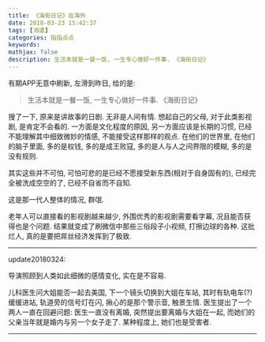 ```yaml
---
title: 《海街日记》在海外
date: 2018-03-23 15:42:37
tags: [消遣]
categories: 指指点点
keywords: 
mathjax: false
description: 生活本就是一餐一饭, 一生专心做好一件事. 《海街日记》
---
```


有期APP无意中刷新, 左滑到昨日, 给的是:  

> 生活本就是一餐一饭, 一生专心做好一件事. 《海街日记》

搜了一下, 原来是讲故事的日剧. 无非是人间有情. 想起自己的父母, 对于此类影视剧, 是肯定不会看的. 一方面是文化程度的原因, 另一方面应该是长期的习惯, 已经不能理解其中细致微妙的情感, 不能接受这样那样的观点. 
在他们的世界里, 在他们的脑子里面, 多的是权钱, 多的是成王败寇, 多的是人与人之间界限的模糊, 多的是没有规则. 

其实这些并不可怕, 可怕可悲的是已经不愿接受新东西(相对于自身固有的), 已经完全被洗成空空的了, 已经不自省而不自知. 

这是那一代人整体的情况, 群氓. 

老年人可以直接看的影视剧越来越少, 外围优秀的影视剧需要看字幕, 况且能否获得也是个问题. 
结果就变成了刷微信中那些三俗段子小视频, 打擦边球的各种. 这批烂人, 真的是要把屌丝经济发挥到了极致.

---------------
update20180324:

导演照顾到人类如此细微的感情变化, 实在是不容易. 

儿科医生问大姐能否一起去美国, 下一个镜头切换到大姐在车站, 其时有轨电车(?)缓缓进站, 轨道旁的信号灯在闪, 揪心的是那个警示音, 触景生情. 医生提出了一个两人一直在回避问题: 医生一直没有离婚, 突然提出要离婚与大姐在一起, 而她们的父亲当年就是婚内与另一个女子走了. 某种程度上, 她们也是受害者.  

---------------


